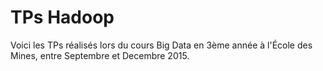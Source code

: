 # TPs Hadoop

Voici les TPs réalisés lors du cours Big Data en 3ème année à l'École des Mines, entre Septembre et Decembre 2015. 